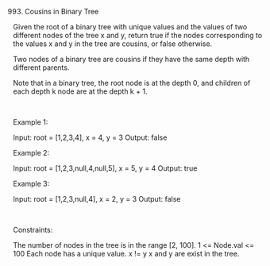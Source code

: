 993. Cousins in Binary Tree

Given the root of a binary tree with unique values and the values of two different nodes of the tree x and y, return true if the nodes corresponding to the values x and y in the tree are cousins, or false otherwise.

Two nodes of a binary tree are cousins if they have the same depth with different parents.

Note that in a binary tree, the root node is at the depth 0, and children of each depth k node are at the depth k + 1.

 

Example 1:

Input: root = [1,2,3,4], x = 4, y = 3
Output: false


Example 2:

Input: root = [1,2,3,null,4,null,5], x = 5, y = 4
Output: true


Example 3:

Input: root = [1,2,3,null,4], x = 2, y = 3
Output: false


 

Constraints:

The number of nodes in the tree is in the range [2, 100].
1 <= Node.val <= 100
Each node has a unique value.
x != y
x and y are exist in the tree.